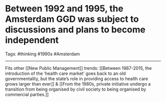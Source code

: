 # Between 1992 and 1995, the Amsterdam GGD was subject to discussions and plans to become independent
Tags: #thinking #1990s #Amsterdam 

---
Fits other [[New Public Management]] trends: [[Between 1987-2015, the introduction of the ‘health care market’ goes back to an old governmentality, but the state’s role in providing access to health care grows larger than ever]] & [[From the 1980s, private initiative undergo a transition from being organised by civil society to being organised by commercial parties.]]